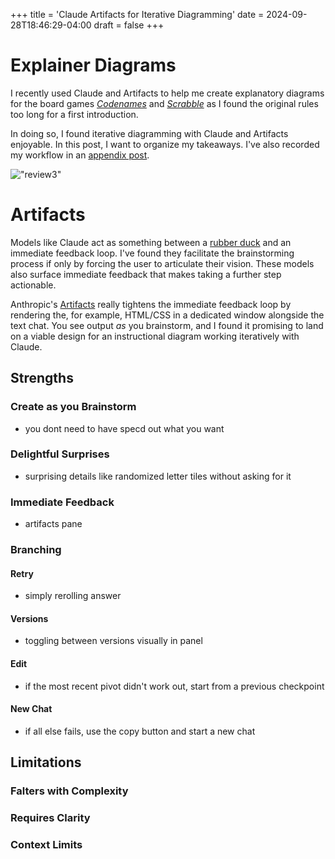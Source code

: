 +++
title = 'Claude Artifacts for Iterative Diagramming'
date = 2024-09-28T18:46:29-04:00
draft = false
+++

# Explainer Diagrams

I recently used Claude and Artifacts to help me create explanatory diagrams for the board games [*Codenames*](https://gillandsiphon.github.io/posts/codenames-primer/) and [*Scrabble*](https://gillandsiphon.github.io/posts/scrabble-primer/) as I found the original rules too long for a first introduction.

In doing so, I found iterative diagramming with Claude and Artifacts enjoyable. In this post, I want to organize my takeaways. I've also recorded my workflow in an [appendix post](https://gillandsiphon.github.io/posts/scrabble-case-study/).

!["review3"](/img/review3.png)

# Artifacts
 
Models like Claude act as something between a [rubber duck](https://en.wikipedia.org/wiki/Rubber_duck_debugging) and an immediate feedback loop. I've found they facilitate the brainstorming process if only by forcing the user to articulate their vision. These models also surface immediate feedback that makes taking a further step actionable.

Anthropic's [Artifacts](https://www.anthropic.com/news/artifacts) really tightens the immediate feedback loop by rendering the, for example, HTML/CSS in a dedicated window alongside the text chat. You see output *as* you brainstorm, and I found it promising to land on a viable design for an instructional diagram working iteratively with Claude.  


## Strengths

### Create as you Brainstorm

- you dont need to have specd out what you want

### Delightful Surprises

- surprising details like randomized letter tiles without asking for it

### Immediate Feedback
- artifacts pane

### Branching

#### Retry
- simply rerolling answer

#### Versions
- toggling between versions visually in panel 

#### Edit
- if the most recent pivot didn't work out, start from a previous checkpoint 

#### New Chat
- if all else fails, use the copy button and start a new chat

## Limitations

### Falters with Complexity

### Requires Clarity

### Context Limits


